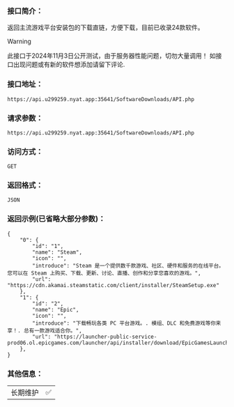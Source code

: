 ### 接口简介：
返回主流游戏平台安装包的下载直链，方便下载，目前已收录24款软件。

> [!WARNING]
> 此接口于2024年11月3日公开测试，由于服务器性能问题，切勿大量调用！
>如接口出现问题或有新的软件想添加请留下评论.

### 接口地址：
~~~ 
https://api.u299259.nyat.app:35641/SoftwareDownloads/API.php 
~~~

### 请求参数：
~~~ 
https://api.u299259.nyat.app:35641/SoftwareDownloads/API.php 
~~~

### 访问方式：
~~~ 
GET
~~~ 

### 返回格式：
~~~ 
JSON
~~~ 

### 返回示例(已省略大部分参数)：
~~~
{
    "0": {
        "id": "1",
        "name": "Steam",
        "icon": "",
        "introduce": "Steam 是一个提供数千款游戏、社区、硬件和服务的在线平台。您可以在 Steam 上购买、下载、更新、讨论、直播、创作和分享您喜欢的游戏。",
        "url": "https://cdn.akamai.steamstatic.com/client/installer/SteamSetup.exe"
    },
    "1": {
        "id": "2",
        "name": "Epic",
        "icon": "",
        "introduce": "下载畅玩各类 PC 平台游戏。. 模组、DLC 和免费游戏等你来享！. 总有一款游戏适合你。",
        "url": "https://launcher-public-service-prod06.ol.epicgames.com/launcher/api/installer/download/EpicGamesLauncherInstaller.msi"
    },
}

~~~

### 其他信息：
|       |  |
| ----------- | ----------- |
| 长期维护      | ✅       |
